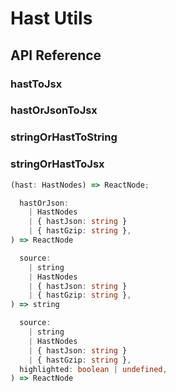 # Hast Utils

[//]: types.ts '<-- Autogenerated By (do not edit the following markdown directly)'

## API Reference

### hastToJsx

### hastOrJsonToJsx

### stringOrHastToString

### stringOrHastToJsx

```typescript
(hast: HastNodes) => ReactNode;
```

```typescript
  hastOrJson:
    | HastNodes
    | { hastJson: string }
    | { hastGzip: string },
) => ReactNode
```

```typescript
  source:
    | string
    | HastNodes
    | { hastJson: string }
    | { hastGzip: string },
) => string
```

```typescript
  source:
    | string
    | HastNodes
    | { hastJson: string }
    | { hastGzip: string },
  highlighted: boolean | undefined,
) => ReactNode
```
